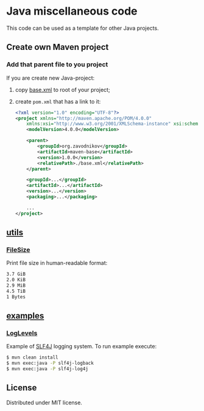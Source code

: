 # Java miscellaneous code

This code can be used as a template for other Java projects.

## Create own Maven project

### Add that parent file to you project

If you are create new Java-project:

1.  copy [base.xml](base.xml) to root of your project;
2.  create `pom.xml` that has a link to it:

    ```xml
    <?xml version="1.0" encoding="UTF-8"?>
    <project xmlns="http://maven.apache.org/POM/4.0.0"
        xmlns:xsi="http://www.w3.org/2001/XMLSchema-instance" xsi:schemaLocation="http://maven.apache.org/POM/4.0.0 https://maven.apache.org/xsd/maven-4.0.0.xsd">
        <modelVersion>4.0.0</modelVersion>

        <parent>
            <groupId>org.zavodnikov</groupId>
            <artifactId>maven-base</artifactId>
            <version>1.0.0</version>
            <relativePath>./base.xml</relativePath>
        </parent>

        <groupId>...</groupId>
        <artifactId>...</artifactId>
        <version>...</version>
        <packaging>...</packaging>

        ...
    </project>
    ```

## [utils](src/main/java/pro/zavodnikov/utils)

### [FileSize](src/main/java/pro/zavodnikov/utils/FileSize.java)

Print file size in human-readable format:

```sh
3.7 GiB
2.0 KiB
2.9 MiB
4.5 TiB
1 Bytes
```

## [examples](src/main/java/pro/zavodnikov/examples)

### [LogLevels](src/main/java/pro/zavodnikov/examples/LogLevels.java)

Example of [SLF4J](https://www.slf4j.org/) logging system. To run example execute:

```sh
$ mvn clean install
$ mvn exec:java -P slf4j-logback
$ mvn exec:java -P slf4j-log4j
```

## License

Distributed under MIT license.

